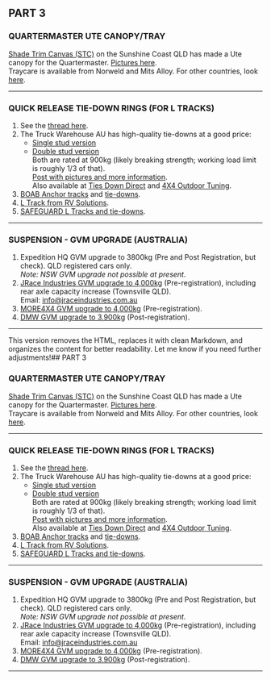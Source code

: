 ## PART 3  
### QUARTERMASTER UTE CANOPY/TRAY  
[Shade Trim Canvas (STC)](http://shadetrimcanvas.com.au/) on the Sunshine Coast QLD has made a Ute canopy for the Quartermaster. [Pictures here](https://www.theineosforum.com/threads/qm-with-custom-canvas-cover-from-stc-in-australia.12415809/).  
Traycare is available from Norweld and Mits Alloy. For other countries, look [here](https://www.theineosforum.com/threads/canopy-flat-tray-truck-caps-for-the-quartermaster.12415422/).  

---

### QUICK RELEASE TIE-DOWN RINGS (FOR L TRACKS)  

1. See the [thread here](https://www.theineosforum.com/threads/quick-release-tie-down-rings.12413189/).  
2. The Truck Warehouse AU has high-quality tie-downs at a good price:  
   - [Single stud version](https://www.truckhardware.com.au/adj-l-ring-black-anodized-body-x07ba)  
   - [Double stud version](https://www.truckhardware.com.au/adj-l-ring-for-track-rated-900kg-x01-p)  
   Both are rated at 900kg (likely breaking strength; working load limit is roughly 1/3 of that).  
   [Post with pictures and more information](https://www.theineosforum.com/threads/quick-release-tie-down-rings.12413189/post-1333218899).  
   Also available at [Ties Down Direct](https://www.tiedownsdirect.com.au/cargo-track-bars/) and [4X4 Outdoor Tuning](https://www.4x4outdoortuning.com.au/ineos-grenadier).  
3. [BOAB Anchor tracks](https://boaboffroad.com.au/collections/anchor-track-rails) and [tie-downs](https://boaboffroad.com.au/collections/anchor-track-tie-down-rings).  
4. [L Track from RV Solutions](https://www.rvss.com.au/product/tie-down-tracks-600mm/).  
5. [SAFEGUARD L Tracks and tie-downs](https://www.safeguardnet.com.au/accessories-range/).  

---

### SUSPENSION - GVM UPGRADE (AUSTRALIA)  

1. Expedition HQ GVM upgrade to 3800kg (Pre and Post Registration, but check). QLD registered cars only.  
   *Note: NSW GVM upgrade not possible at present.*  
2. [JRace Industries GVM upgrade to 4,000kg](https://www.theineosforum.com/threads/australia-third-party-suppliers-for-the-grenadier.12414010/post-1333299236) (Pre-registration), including rear axle capacity increase (Townsville QLD).  
   Email: info@jraceindustries.com.au  
3. [MORE4X4 GVM upgrade to 4,000kg](https://more4x4.com.au/collections/ineos) (Pre-registration).  
4. [DMW GVM upgrade to 3,900kg](https://dmwindustries.com.au/products/ineos-gvm-upgrade-up-to-3900kgs?_pos=1&_sid=2c9a03a0a&_ss=r) (Post-registration).  

---

This version removes the HTML, replaces it with clean Markdown, and organizes the content for better readability. Let me know if you need further adjustments!## PART 3  
### QUARTERMASTER UTE CANOPY/TRAY  
[Shade Trim Canvas (STC)](http://shadetrimcanvas.com.au/) on the Sunshine Coast QLD has made a Ute canopy for the Quartermaster. [Pictures here](https://www.theineosforum.com/threads/qm-with-custom-canvas-cover-from-stc-in-australia.12415809/).  
Traycare is available from Norweld and Mits Alloy. For other countries, look [here](https://www.theineosforum.com/threads/canopy-flat-tray-truck-caps-for-the-quartermaster.12415422/).  

---

### QUICK RELEASE TIE-DOWN RINGS (FOR L TRACKS)  

1. See the [thread here](https://www.theineosforum.com/threads/quick-release-tie-down-rings.12413189/).  
2. The Truck Warehouse AU has high-quality tie-downs at a good price:  
   - [Single stud version](https://www.truckhardware.com.au/adj-l-ring-black-anodized-body-x07ba)  
   - [Double stud version](https://www.truckhardware.com.au/adj-l-ring-for-track-rated-900kg-x01-p)  
   Both are rated at 900kg (likely breaking strength; working load limit is roughly 1/3 of that).  
   [Post with pictures and more information](https://www.theineosforum.com/threads/quick-release-tie-down-rings.12413189/post-1333218899).  
   Also available at [Ties Down Direct](https://www.tiedownsdirect.com.au/cargo-track-bars/) and [4X4 Outdoor Tuning](https://www.4x4outdoortuning.com.au/ineos-grenadier).  
3. [BOAB Anchor tracks](https://boaboffroad.com.au/collections/anchor-track-rails) and [tie-downs](https://boaboffroad.com.au/collections/anchor-track-tie-down-rings).  
4. [L Track from RV Solutions](https://www.rvss.com.au/product/tie-down-tracks-600mm/).  
5. [SAFEGUARD L Tracks and tie-downs](https://www.safeguardnet.com.au/accessories-range/).  

---
### SUSPENSION - GVM UPGRADE (AUSTRALIA)  

1. Expedition HQ GVM upgrade to 3800kg (Pre and Post Registration, but check). QLD registered cars only.  
   *Note: NSW GVM upgrade not possible at present.*  
2. [JRace Industries GVM upgrade to 4,000kg](https://www.theineosforum.com/threads/australia-third-party-suppliers-for-the-grenadier.12414010/post-1333299236) (Pre-registration), including rear axle capacity increase (Townsville QLD).  
   Email: info@jraceindustries.com.au  
3. [MORE4X4 GVM upgrade to 4,000kg](https://more4x4.com.au/collections/ineos) (Pre-registration).  
4. [DMW GVM upgrade to 3,900kg](https://dmwindustries.com.au/products/ineos-gvm-upgrade-up-to-3900kgs?_pos=1&_sid=2c9a03a0a&_ss=r) (Post-registration).  

---